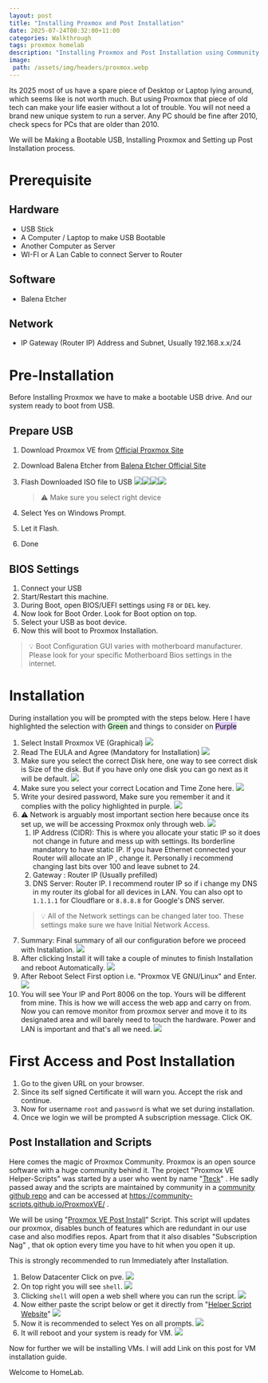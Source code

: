 ```yaml
---
layout: post
title: "Installing Proxmox and Post Installation"
date: 2025-07-24T00:32:00+11:00
categories: Walkthrough
tags: proxmox homelab
description: "Installing Proxmox and Post Installation using Community Script"
image:
 path: /assets/img/headers/proxmox.webp
---
```


Its 2025 most of us have a spare piece of Desktop or Laptop lying around, which seems like is not worth much. But using Proxmox that piece of old tech can make your life easier without a lot of trouble. You will not need a brand new unique system to run a server. Any PC should be fine after 2010, check specs for PCs that are older than 2010.

We will be Making a Bootable USB, Installing Proxmox and Setting up Post Installation process.
# Prerequisite

## Hardware
- USB Stick
- A Computer / Laptop to make USB Bootable
- Another Computer as Server
- WI-FI or A Lan Cable to connect Server to Router
## Software
- Balena Etcher
## Network
- IP Gateway (Router IP) Address and Subnet, Usually 192.168.x.x/24 
# Pre-Installation

Before Installing Proxmox we have to make a bootable USB drive. And our system ready to boot from USB.
## Prepare USB

1. Download Proxmox VE from [Official Proxmox Site](https://www.proxmox.com/en/downloads)
2. Download Balena Etcher from [Balena Etcher Official Site](https://etcher.balena.io/#download-etcher)
3. Flash Downloaded ISO file to USB
	![](assets/img/posts/32f9acc76a1be3de7e31a35a982a72ed.webp)![](assets/img/posts/495f48066f7746da167a1cc311ee3751.webp)![](assets/img/posts/7f265173d015846a32ed68043a6b3f45.webp)![](assets/img/posts/432cdecf0490211bfdc00f40b3197769.webp)
	
	> 	⚠️ Make sure you select right device

4. Select Yes on Windows Prompt.
5. Let it Flash.
6. Done

## BIOS Settings

1. Connect your USB
2. Start/Restart this machine.
3. During Boot, open BIOS/UEFI settings using `F8` or `DEL` key.
4. Now look for Boot Order. Look for Boot option on top.
5. Select your USB as boot device.
6. Now this will boot to Proxmox Installation.

> 💡 Boot Configuration GUI varies with motherboard manufacturer. Please look for your specific Motherboard Bios settings in the internet.


# Installation


During installation you will be prompted with the steps below. Here I have highlighted the selection with <mark style="background: #BBFABBA6;">Green</mark> and things to consider on <mark style="background: #D2B3FFA6;">Purple</mark>

1. Select Install Proxmox  VE (Graphical)
	![](assets/img/posts/4a47a0db6e60853dedfcfdf08a5ca249.webp)
2. Read The EULA and Agree (Mandatory for Installation)
	![](assets/img/posts/fb5c81ed3a220004b71069645f112867.webp)
3. Make sure you select the correct Disk here, one way to see correct disk is Size of the disk. But if you have only one disk you can go next as it will be default.
	![](assets/img/posts/10fb15c77258a991b0028080a64fb42d.webp)
4. Make sure you select your correct Location and Time Zone here.
	![](assets/img/posts/09dd8c2662b96ce14928333f055c5580.webp)
5. Write your desired password, Make sure you remember it and it complies with the policy highlighted in purple.
	![](assets/img/posts/8266e4bfeda1bd42d8f9794eb4ea0a13.webp)
6. ⚠️ Network is arguably most important section here because once its set up, we will be accessing Proxmox only through web.
	![](assets/img/posts/f19c9085129709ee14d013be869df69b.webp)
	1. IP Address (CIDR): This is where you allocate your static IP so it does not change in future and mess up with settings. Its borderline mandatory to have static IP. If you have Ethernet connected your Router will allocate an IP , change it. Personally i recommend changing last bits over 100 and leave subnet to 24. 
	2. Gateway : Router IP (Usually prefilled)
	3. DNS Server: Router IP. I recommend router IP so if i change my DNS in my router its global for all devices in LAN. You can also opt to `1.1.1.1` for Cloudflare or `8.8.8.8` for Google's DNS server.
	> 💡 All of the Network settings can be changed later too. These settings make sure we have Initial Network Access.
7. Summary: Final summary of all our configuration before we proceed with Installation.
	![](assets/img/posts/9eb9cd58b9ea5e04c890326b5c1f471f.webp)
8. After clicking Install it will take a couple of minutes to finish Installation and reboot Automatically.
	![](assets/img/posts/602e8f042f463dc47ebfdf6a94ed5a6d.webp)
9. After Reboot Select First option i.e. "Proxmox VE GNU/Linux" and Enter.
	![](assets/img/posts/7afbb1602613ec52b265d7a54ad27330.webp)
10. You will see Your IP and Port 8006 on the top. Yours will be different from mine. This is how we will access the web app and carry on from. Now you can remove monitor from proxmox server and move it to its designated area and will barely need to touch the hardware. Power and LAN is important and that's all we need.
	![](assets/img/posts/586e508f161f26ce94633729ac56c602.webp)

# First Access and Post Installation

1. Go to the given URL on your browser.
2. Since its self signed Certificate it will warn you. Accept the risk and continue.
3. Now for username `root` and `password` is what we set during installation.
4. Once we login we will be prompted A subscription message. Click OK. 

## Post Installation and Scripts

Here comes the magic of Proxmox Community. Proxmox is an open source software with a huge community behind it. The project "Proxmox VE Helper-Scripts" was started by a user who went by name "[Tteck](https://github.com/tteck/)" . He sadly passed away and the scripts are maintained by community in a [community github repo](https://github.com/community-scripts/ProxmoxVE)  and can be accessed at https://community-scripts.github.io/ProxmoxVE/ .

We will be using "[Proxmox VE Post Install](https://community-scripts.github.io/ProxmoxVE/scripts?id=post-pve-install)" Script. This script will updates our proxmox, disables bunch of features which are redundant in our use case and also modifies repos. Apart from that it also disables "Subscription Nag" , that ok option every time you have to hit when you open it up.

This is strongly recommended to run Immediately after Installation.

1.  Below Datacenter Click on pve.
	![](assets/img/posts/c51eb0ec190e11157de0e0ee756c9353.webp)
2. On top right you will see `shell`.
	![](assets/img/posts/ae0590af5df5d22044ceda3914c21023.webp)
3. Clicking `shell` will open a web shell where you can run the script.
	![](assets/img/posts/0a3854aabd6e78c94df808f5c890b0d8.webp)
4. Now either paste the script below or get it directly from "[Helper Script Website](https://community-scripts.github.io/ProxmoxVE/scripts?id=post-pve-install)"
	![](assets/img/posts/c8091a8d715fbb5703085555e24ea8e3.webp)
5. Now it is recommended to select Yes on all prompts.
	![](assets/img/posts/5ce32cbb4a3d03d02d573efe6ef7ab3f.webp)
6. It will reboot and your system is ready for VM.
	![](assets/img/posts/ee9e1c5d50672f7367550cb8378b61c0.webp)

Now for further we will be installing VMs.  I will add Link on this post for VM installation guide.

Welcome to HomeLab.

